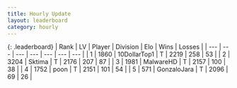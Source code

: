 ```yaml
---
title: Hourly Update
layout: leaderboard
category: hourly
---
```


{: .leaderboard}
| Rank | LV | Player | Division | Elo | Wins | Losses |
| --- | --- | --- | --- | --- | --- | --- |
| <span data-change="0">1</span> | 1860 | <span title="ID: 544310">10DollarTop1</span> | T | <span data-change="0">2219</span> | <span data-change="0">258</span> | <span data-change="0">53</span> |
| <span data-change="0">2</span> | 3204 | <span title="ID: 353063">Sktima</span> | T | <span data-change="0">2176</span> | <span data-change="0">207</span> | <span data-change="0">87</span> |
| <span data-change="1">3</span> | 1981 | <span title="ID: 261794">MalwareHD</span> | T | <span data-change="11">2157</span> | <span data-change="4">100</span> | <span data-change="1">38</span> |
| <span data-change="-1">4</span> | 1752 | <span title="ID: 540690">poon</span> | T | <span data-change="0">2151</span> | <span data-change="0">101</span> | <span data-change="0">54</span> |
| <span data-change="0">5</span> | 571 | <span title="ID: 650626">GonzaloJara</span> | T | <span data-change="0">2096</span> | <span data-change="0">69</span> | <span data-change="0">26</span> |